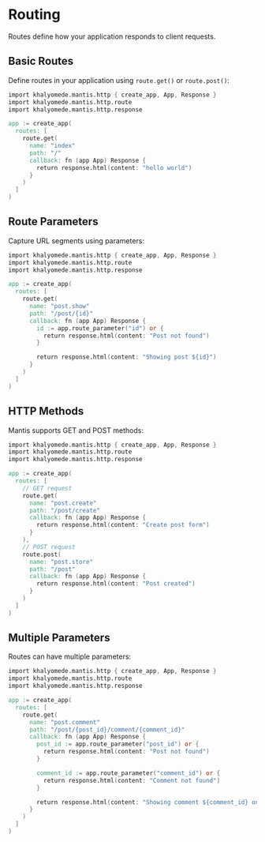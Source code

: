 # Routing

Routes define how your application responds to client requests.

## Basic Routes

Define routes in your application using `route.get()` or `route.post()`:

```v
import khalyomede.mantis.http { create_app, App, Response }
import khalyomede.mantis.http.route
import khalyomede.mantis.http.response

app := create_app(
  routes: [
    route.get(
      name: "index"
      path: "/"
      callback: fn (app App) Response {
        return response.html(content: "hello world")
      }
    )
  ]
)
```

## Route Parameters

Capture URL segments using parameters:

```v
import khalyomede.mantis.http { create_app, App, Response }
import khalyomede.mantis.http.route
import khalyomede.mantis.http.response

app := create_app(
  routes: [
    route.get(
      name: "post.show"
      path: "/post/{id}"
      callback: fn (app App) Response {
        id := app.route_parameter("id") or {
          return response.html(content: "Post not found")
        }

        return response.html(content: "Showing post ${id}")
      }
    )
  ]
)
```

## HTTP Methods

Mantis supports GET and POST methods:

```v
import khalyomede.mantis.http { create_app, App, Response }
import khalyomede.mantis.http.route
import khalyomede.mantis.http.response

app := create_app(
  routes: [
    // GET request
    route.get(
      name: "post.create"
      path: "/post/create"
      callback: fn (app App) Response {
        return response.html(content: "Create post form")
      }
    ),
    // POST request
    route.post(
      name: "post.store"
      path: "/post"
      callback: fn (app App) Response {
        return response.html(content: "Post created")
      }
    )
  ]
)
```

## Multiple Parameters

Routes can have multiple parameters:

```v
import khalyomede.mantis.http { create_app, App, Response }
import khalyomede.mantis.http.route
import khalyomede.mantis.http.response

app := create_app(
  routes: [
    route.get(
      name: "post.comment"
      path: "/post/{post_id}/comment/{comment_id}"
      callback: fn (app App) Response {
        post_id := app.route_parameter("post_id") or {
          return response.html(content: "Post not found")
        }

        comment_id := app.route_parameter("comment_id") or {
          return response.html(content: "Comment not found")
        }

        return response.html(content: "Showing comment ${comment_id} on post ${post_id}")
      }
    )
  ]
)
```
